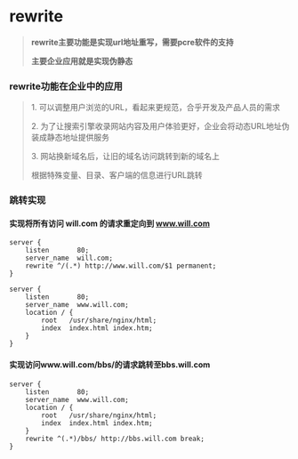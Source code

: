# rewrite

> **rewrite主要功能是实现url地址重写，需要pcre软件的支持**
>
> **主要企业应用就是实现伪静态**



### rewrite功能在企业中的应用

> 1\. 可以调整用户浏览的URL，看起来更规范，合乎开发及产品人员的需求
>
> 2\. 为了让搜索引擎收录网站内容及用户体验更好，企业会将动态URL地址伪装成静态地址提供服务
>
> 3\. 网站换新域名后，让旧的域名访问跳转到新的域名上
>
> 根据特殊变量、目录、客户端的信息进行URL跳转



### 跳转实现

#### 实现将所有访问 will.com 的请求重定向到 www.will.com

```
server {
    listen       80;
    server_name  will.com;
    rewrite ^/(.*) http://www.will.com/$1 permanent;
}

server {
    listen       80;
    server_name  www.will.com;
    location / {
        root   /usr/share/nginx/html;
        index  index.html index.htm;
    }
}
```

#### 实现访问www.will.com/bbs/的请求跳转至bbs.will.com

```
server {
    listen       80;
    server_name  www.will.com;
    location / {
        root   /usr/share/nginx/html;
        index  index.html index.htm;
    }
    rewrite ^(.*)/bbs/ http://bbs.will.com break;
}
```
